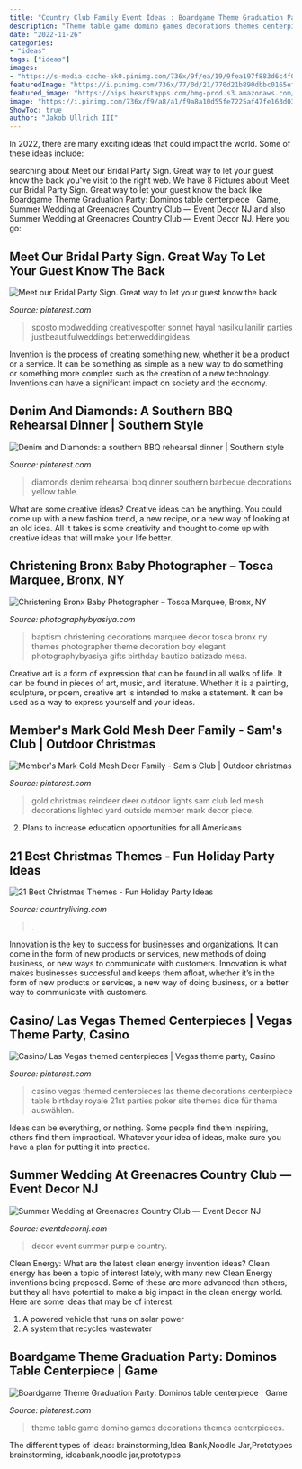 ```yaml
---
title: "Country Club Family Event Ideas : Boardgame Theme Graduation Party: Dominos Table Centerpiece"
description: "Theme table game domino games decorations themes centerpieces"
date: "2022-11-26"
categories:
- "ideas"
tags: ["ideas"]
images:
- "https://s-media-cache-ak0.pinimg.com/736x/9f/ea/19/9fea197f883d6c4f08e67ff20ee32ec7.jpg"
featuredImage: "https://i.pinimg.com/736x/77/0d/21/770d21b890dbbc0165ef54cdacc829c3.jpg"
featured_image: "https://hips.hearstapps.com/hmg-prod.s3.amazonaws.com/images/christmas-themes-1571330675.jpg?crop=1.00xw:0.641xh;0,0.191xh&amp;resize=1200:*"
image: "https://i.pinimg.com/736x/f9/a8/a1/f9a8a10d55fe7225af47fe163d030882.jpg"
ShowToc: true
author: "Jakob Ullrich III"
---
```



In 2022, there are many exciting ideas that could impact the world. Some of these ideas include: 

	

		
searching about Meet our Bridal Party Sign. Great way to let your guest know the back you've visit to the right web. We have 8 Pictures about Meet our Bridal Party Sign. Great way to let your guest know the back like Boardgame Theme Graduation Party: Dominos table centerpiece | Game, Summer Wedding at Greenacres Country Club — Event Decor NJ and also Summer Wedding at Greenacres Country Club — Event Decor NJ. Here you go:
		
    
## Meet Our Bridal Party Sign. Great Way To Let Your Guest Know The Back

<img loading=lazy src="https://i.pinimg.com/736x/1f/d3/95/1fd395b33723dedadff806f2f560831f.jpg" onerror="this.onerror=null;this.src='https://tse4.mm.bing.net/th?id=OIP.YEIycpG_ps3l0EAISbwdoAHaKE&amp;pid=15.1';" alt="Meet our Bridal Party Sign. Great way to let your guest know the back">

_Source: pinterest.com_

>sposto modwedding creativespotter sonnet hayal nasilkullanilir parties justbeautifulweddings betterweddingideas. 

	

Invention is the process of creating something new, whether it be a product or a service. It can be something as simple as a new way to do something or something more complex such as the creation of a new technology. Inventions can have a significant impact on society and the economy.

    
## Denim And Diamonds: A Southern BBQ Rehearsal Dinner | Southern Style

<img loading=lazy src="https://s-media-cache-ak0.pinimg.com/736x/9f/ea/19/9fea197f883d6c4f08e67ff20ee32ec7.jpg" onerror="this.onerror=null;this.src='https://tse2.mm.bing.net/th?id=OIP.K8vkMIBxNDwx1ygeXuprjwHaE9&amp;pid=15.1';" alt="Denim and Diamonds: a southern BBQ rehearsal dinner | Southern style">

_Source: pinterest.com_

>diamonds denim rehearsal bbq dinner southern barbecue decorations yellow table. 

	

What are some creative ideas?
Creative ideas can be anything. You could come up with a new fashion trend, a new recipe, or a new way of looking at an old idea. All it takes is some creativity and thought to come up with creative ideas that will make your life better.

    
## Christening Bronx Baby Photographer – Tosca Marquee, Bronx, NY

<img loading=lazy src="http://photographybyasiya.com/blog/wp-content/uploads/2012/03/Christening-Decor-002.jpg" onerror="this.onerror=null;this.src='https://tse3.mm.bing.net/th?id=OIP.6Hojp-dL6Y4O31S6an-pSgHaHa&amp;pid=15.1';" alt="Christening Bronx Baby Photographer – Tosca Marquee, Bronx, NY">

_Source: photographybyasiya.com_

>baptism christening decorations marquee decor tosca bronx ny themes photographer theme decoration boy elegant photographybyasiya gifts birthday bautizo batizado mesa. 

	

Creative art is a form of expression that can be found in all walks of life. It can be found in pieces of art, music, and literature. Whether it is a painting, sculpture, or poem, creative art is intended to make a statement. It can be used as a way to express yourself and your ideas.

    
## Member&#039;s Mark Gold Mesh Deer Family - Sam&#039;s Club | Outdoor Christmas

<img loading=lazy src="https://i.pinimg.com/736x/77/0d/21/770d21b890dbbc0165ef54cdacc829c3.jpg" onerror="this.onerror=null;this.src='https://tse3.mm.bing.net/th?id=OIP.DlYh4_YpbEEowCCzQ0JSwAHaHa&amp;pid=15.1';" alt="Member&#039;s Mark Gold Mesh Deer Family - Sam&#039;s Club | Outdoor christmas">

_Source: pinterest.com_

>gold christmas reindeer deer outdoor lights sam club led mesh decorations lighted yard outside member mark decor piece. 

	

2. Plans to increase education opportunities for all Americans 

    
## 21 Best Christmas Themes - Fun Holiday Party Ideas

<img loading=lazy src="https://hips.hearstapps.com/hmg-prod.s3.amazonaws.com/images/christmas-themes-1571330675.jpg?crop=1.00xw:0.641xh;0,0.191xh&amp;resize=1200:*" onerror="this.onerror=null;this.src='https://tse2.mm.bing.net/th?id=OIP.9kH9ENCub4GD_ss__6Km9wHaDt&amp;pid=15.1';" alt="21 Best Christmas Themes - Fun Holiday Party Ideas">

_Source: countryliving.com_

>. 

	

Innovation is the key to success for businesses and organizations. It can come in the form of new products or services, new methods of doing business, or new ways to communicate with customers. Innovation is what makes businesses successful and keeps them afloat, whether it’s in the form of new products or services, a new way of doing business, or a better way to communicate with customers.

    
## Casino/ Las Vegas Themed Centerpieces | Vegas Theme Party, Casino

<img loading=lazy src="https://i.pinimg.com/736x/8f/40/a7/8f40a74116d2c781ddba1586a2ffebba.jpg" onerror="this.onerror=null;this.src='https://tse3.mm.bing.net/th?id=OIP.FurS9glijAyQyAZoko9pcAHaJ3&amp;pid=15.1';" alt="Casino/ Las Vegas themed centerpieces | Vegas theme party, Casino">

_Source: pinterest.com_

>casino vegas themed centerpieces las theme decorations centerpiece table birthday royale 21st parties poker site themes dice für thema auswählen. 

	

Ideas can be everything, or nothing. Some people find them inspiring, others find them impractical. Whatever your idea of ideas, make sure you have a plan for putting it into practice.

    
## Summer Wedding At Greenacres Country Club — Event Decor NJ

<img loading=lazy src="http://static1.squarespace.com/static/51253a31e4b0bf0fe1deab32/t/512e2bafe4b0bc5cbd002b55/1361980340277/Wedding+Decor+Summer+Purple+Floral+1+web+size.jpg?format=1000w" onerror="this.onerror=null;this.src='https://tse3.mm.bing.net/th?id=OIP.m0Z-DmbkgchEYYodPbGP9wHaLG&amp;pid=15.1';" alt="Summer Wedding at Greenacres Country Club — Event Decor NJ">

_Source: eventdecornj.com_

>decor event summer purple country. 

	

Clean Energy: What are the latest clean energy invention ideas?
Clean energy has been a topic of interest lately, with many new Clean Energy inventions being proposed. Some of these are more advanced than others, but they all have potential to make a big impact in the clean energy world. Here are some ideas that may be of interest: 
1. A powered vehicle that runs on solar power 
2. A system that recycles wastewater 

    
## Boardgame Theme Graduation Party: Dominos Table Centerpiece | Game

<img loading=lazy src="https://i.pinimg.com/736x/f9/a8/a1/f9a8a10d55fe7225af47fe163d030882.jpg" onerror="this.onerror=null;this.src='https://tse1.mm.bing.net/th?id=OIP.mCSbU_huGjNNhDru5XRc8AHaJ3&amp;pid=15.1';" alt="Boardgame Theme Graduation Party: Dominos table centerpiece | Game">

_Source: pinterest.com_

>theme table game domino games decorations themes centerpieces. 

	

The different types of ideas: brainstorming,Idea Bank,Noodle Jar,Prototypes
brainstorming, ideabank,noodle jar,prototypes

